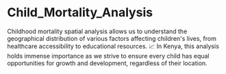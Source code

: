 # Child_Mortality_Analysis
Childhood mortality spatial analysis allows us to understand the geographical distribution of various factors affecting children's lives, from healthcare accessibility to educational resources. 📈 In Kenya, this analysis holds immense importance as we strive to ensure every child has equal opportunities for growth and development, regardless of their location.
